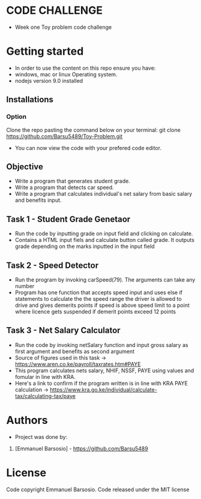 # CODE CHALLENGE 
- Week one Toy problem code challenge

# Getting started 
- In order to use the content on this repo ensure you have:
- windows, mac or linux Operating system.
- nodejs version 9.0 installed

## Installations
### Option 
Clone the repo pasting the command below on your terminal:
      git clone https://github.com/Barsu5489/Toy-Problem.git

- You can now  view the code with your prefered code editor.

## Objective
- Write a program that generates student grade.
- Write a program that detects car speed.
- Write a program that calculates individual's net salary from basic salary and benefits input.

## Task 1 - Student Grade Genetaor
- Run the code by inputting grade on input field and clicking on calculate.
- Contains a HTML input fiels and calculate button called grade. It outputs grade depending on the marks inputted in the input field

## Task 2 - Speed Detector 
- Run the program by invoking carSpeed(79). The arguments can take any number
- Program has one function that accepts speed input and uses else if statements to calculate the the speed range the driver is allowed to drive and gives demerits points if speed is above speed limit to a point where licence gets suspended if demerit points exceed 12 points

## Task 3 - Net Salary Calculator
- Run the code by invoking netSalary function and input gross salary as first argument and benefits as second argument
- Source of figures used in this task -> https://www.aren.co.ke/payroll/taxrates.htm#PAYE 
- This program calculates nets salary, NHIF, NSSF, PAYE using values and fomular in line with KRA.
- Here's a link to confirm if the program written is in line with KRA PAYE calculation -> https://www.kra.go.ke/individual/calculate-tax/calculating-tax/paye


# Authors
- Project was done by: 
1)  [Emmanuel Barsosio]  - https://github.com/Barsu5489


# License
Code copyright Emmanuel Barsosio. Code released under the MIT license